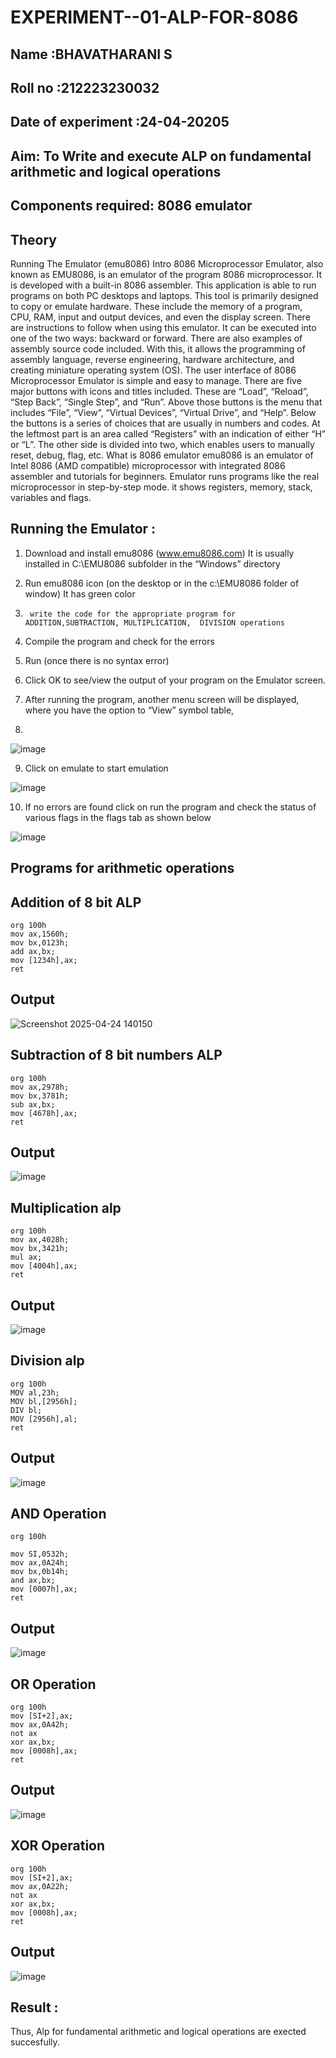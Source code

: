 # EXPERIMENT--01-ALP-FOR-8086

## Name :BHAVATHARANI S
## Roll no :212223230032
## Date of experiment :24-04-20205

## Aim: To Write and execute ALP on fundamental arithmetic and logical operations
## Components required: 8086  emulator 
## Theory 
Running The Emulator (emu8086) Intro 8086 Microprocessor Emulator, also known as EMU8086, is an emulator of the program 8086 microprocessor. It is developed with a built-in 8086 assembler. This application is able to run programs on both PC desktops and laptops. This tool is primarily designed to copy or emulate hardware. These include the memory of a program, CPU, RAM, input and output devices, and even the display screen. There are instructions to follow when using this emulator. It can be executed into one of the two ways: backward or forward. There are also examples of assembly source code included. With this, it allows the programming of assembly language, reverse engineering, hardware architecture, and creating miniature operating system (OS). The user interface of 8086 Microprocessor Emulator is simple and easy to manage. There are five major buttons with icons and titles included. These are “Load”, “Reload”, “Step Back”, “Single Step”, and “Run”. Above those buttons is the menu that includes “File”, “View”, “Virtual Devices”, “Virtual Drive”, and “Help”. Below the buttons is a series of choices that are usually in numbers and codes. At the leftmost part is an area called “Registers” with an indication of either “H” or “L”. The other side is divided into two, which enables users to manually reset, debug, flag, etc. What is 8086 emulator emu8086 is an emulator of Intel 8086 (AMD compatible) microprocessor with integrated 8086 assembler and tutorials for beginners. Emulator runs programs like the real microprocessor in step-by-step mode. it shows registers, memory, stack, variables and flags.


 ## Running the Emulator :
1.	Download and install emu8086 (www.emu8086.com) It is usually installed in C:\EMU8086 subfolder in the “Windows” directory
2.	  Run  emu8086 icon (on the desktop or in the c:\EMU8086 folder of window) It has green color 
 
 
3.		write the code for the appropriate program for ADDITION,SUBTRACTION, MULTIPLICATION,  DIVISION operations 

4.	 Compile the program and check for the errors 
5.	Run (once there is no syntax error) 

6.	Click OK to see/view the output of your program on the Emulator screen. 


7.	After running the program, another menu screen will be displayed, where you have the option to “View” symbol table,
8.	 


![image](https://user-images.githubusercontent.com/36288975/189273263-d65baae9-4b8f-4723-afb3-c0ffa4052b04.png)











9.	Click on emulate to start emulation 








![image](https://user-images.githubusercontent.com/36288975/189273273-9bb36ec1-e2e8-4892-8d35-37707332bfdc.png)








10.	If no errors are found click on run the program and check the status of various flags in the flags tab as shown below 






![image](https://user-images.githubusercontent.com/36288975/189273277-113a2a33-4a40-4ff8-95a5-ecd3a1f504fe.png)







## Programs for arithmetic  operations

## Addition  of 8 bit ALP 
```
org 100h
mov ax,1560h;
mov bx,0123h;
add ax,bx;
mov [1234h],ax;
ret
```

## Output  
 ![Screenshot 2025-04-24 140150](https://github.com/user-attachments/assets/3d473dc4-c91e-4747-a671-31aee02c7c88)

## Subtraction   of 8 bit numbers  ALP 
 ```
org 100h
mov ax,2978h;
mov bx,3781h;
sub ax,bx;
mov [4678h],ax;
ret
```
## Output  
![image](https://github.com/user-attachments/assets/e7c5d3d2-86d3-4dd3-9720-568ce284fd40)

## Multiplication alp
```
org 100h
mov ax,4028h;
mov bx,3421h;
mul ax;
mov [4004h],ax;
ret
```
 ## Output  
![image](https://github.com/user-attachments/assets/28aab1af-e3ad-4e63-b6bb-741fa4bdcb3b)

## Division alp 
```
org 100h
MOV al,23h;
MOV bl,[2956h];
DIV bl;
MOV [2956h],al;
ret
```
## Output  
![image](https://github.com/user-attachments/assets/418744a6-a1ae-4d69-afe9-86e764034157)

## AND Operation
```
org 100h

mov SI,0532h;
mov ax,0A24h;
mov bx,0b14h;
and ax,bx; 
mov [0007h],ax;
ret
```
## Output
![image](https://github.com/user-attachments/assets/eb5191d8-bd2d-4b87-a11f-b3318e42e472)

## OR Operation
```
org 100h
mov [SI+2],ax;
mov ax,0A42h;
not ax
xor ax,bx; 
mov [0008h],ax;
ret
```
## Output
![image](https://github.com/user-attachments/assets/e34c6ee4-4ed7-456f-a11f-acc0179be0f7)

## XOR Operation
```
org 100h
mov [SI+2],ax;
mov ax,0A22h;
not ax
xor ax,bx; 
mov [0008h],ax;
ret
```
## Output
![image](https://github.com/user-attachments/assets/c197b9ac-7df9-4875-b517-0fbf75a5b668)


## Result :
Thus, Alp for fundamental arithmetic and logical operations are exected succesfully. 








